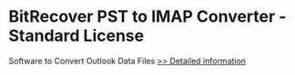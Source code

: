 # BitRecover PST to IMAP Converter - Standard License
Software to Convert Outlook Data Files
[>> Detailed information](https://secure.shareit.com/shareit/product.html?productid=300977612&affiliateid=200057808)